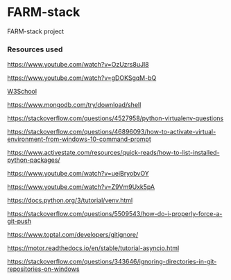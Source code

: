 # FARM-stack
FARM-stack project


<h3>Resources used</h3>

https://www.youtube.com/watch?v=OzUzrs8uJl8

https://www.youtube.com/watch?v=gDOKSgqM-bQ

<a href="https://www.w3schools.com/mongodb/mongodb_get_started.php">W3School</a>

https://www.mongodb.com/try/download/shell 

https://stackoverflow.com/questions/4527958/python-virtualenv-questions

https://stackoverflow.com/questions/46896093/how-to-activate-virtual-environment-from-windows-10-command-prompt

https://www.activestate.com/resources/quick-reads/how-to-list-installed-python-packages/

https://www.youtube.com/watch?v=ueiBryobvOY

https://www.youtube.com/watch?v=Z9Vm9Uxk5pA

https://docs.python.org/3/tutorial/venv.html

https://stackoverflow.com/questions/5509543/how-do-i-properly-force-a-git-push

https://www.toptal.com/developers/gitignore/

https://motor.readthedocs.io/en/stable/tutorial-asyncio.html

https://stackoverflow.com/questions/343646/ignoring-directories-in-git-repositories-on-windows